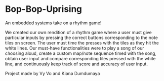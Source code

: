 # Bop-Bop-Uprising
An embedded systems take on a rhythm game!

We created our own rendition of a rhythm game where a user must give particular inputs by pressing the correct buttons corresponding to the note tiles on screen. The user must time the presses with the tiles as they hit the white lines. Our must-have functionalities were to play a song of our choosing aloud, create a custom map/note sequence timed with the song, obtain user input and compare corresponding tiles pressed with the white line, and continuously keep track of score and accuracy of user input.

Project made by Vy Vo and Kiana Dumdumaya

